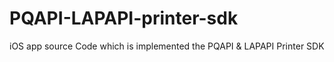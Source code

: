 # PQAPI-LAPAPI-printer-sdk
iOS app source Code which is implemented the PQAPI &amp; LAPAPI Printer SDK
